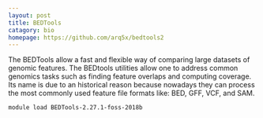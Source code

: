 ```yaml
---
layout: post
title: BEDTools
catagory: bio
homepage: https://github.com/arq5x/bedtools2
---
```

The BEDTools allow a fast and flexible way of comparing large datasets of genomic features. The BEDtools utilities allow one to address common genomics tasks such as finding feature overlaps and computing coverage. Its name is due to an historical reason because nowadays they can process the most commonly used feature file formats like: BED, GFF, VCF, and SAM.
```
module load BEDTools-2.27.1-foss-2018b
```
